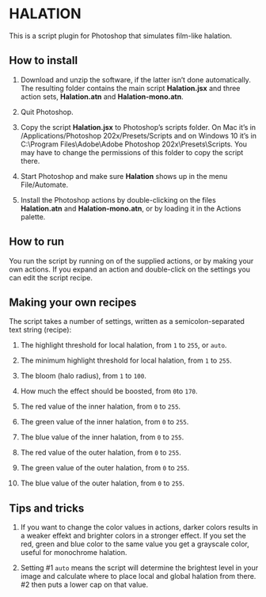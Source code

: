 # HALATION

This is a script plugin for Photoshop that simulates film-like halation.

## How to install

1. Download and unzip the software, if the latter isn’t done automatically. The resulting folder contains the main script **Halation.jsx** and three action sets, **Halation.atn** and **Halation-mono.atn**.

2. Quit Photoshop.

3. Copy the script **Halation.jsx** to Photoshop’s scripts folder. On Mac it’s in /Applications/Photoshop 202x/Presets/Scripts and on Windows 10 it’s in C:\Program Files\Adobe\Adobe Photoshop 202x\Presets\Scripts. You may have to change the permissions of this folder to copy the script there.

4. Start Photoshop and make sure **Halation** shows up in the menu File/Automate.

5. Install the Photoshop actions by double-clicking on the files **Halation.atn** and **Halation-mono.atn**, or by loading it in the Actions palette.

## How to run

You run the script by running on of the supplied actions, or by making your own actions. If you expand an action and double-click on the settings you can edit the script recipe. 

## Making your own recipes

The script takes a number of settings, written as a semicolon-separated text string (recipe):

1. The highlight threshold for local halation, from `1` to `255`, or `auto`.

2. The minimum highlight threshold for local halation, from `1` to `255`.

3. The bloom (halo radius), from `1` to `100`.

4. How much the effect should be boosted, from `0`to `170`.

5. The red value of the inner halation, from `0` to `255`.

6. The green value of the inner halation, from `0` to `255`.

7. The blue value of the inner halation, from `0` to `255`.

8. The red value of the outer halation, from `0` to `255`.

9. The green value of the outer halation, from `0` to `255`.

10. The blue value of the outer halation, from `0` to `255`.


## Tips and tricks

1. If you want to change the color values in actions, darker colors results in a weaker effekt and brighter colors in a stronger effect. If you set the red, green and blue color to the same value you get a grayscale color, useful for monochrome halation.

2. Setting #1 `auto` means the script will determine the brightest level in your image and calculate where to place local and global halation from there. #2 then puts a lower cap on that value.